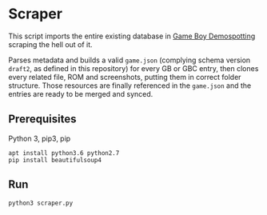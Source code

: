 # Scraper
This script imports the entire existing database in [Game Boy Demospotting](http://privat.bahnhof.se/wb800787/gb/demos/by_year_desc.html) scraping the hell out of it.

Parses metadata and builds a valid `game.json` (complying schema version `draft2`, as defined in this repository) for every GB or GBC entry, then clones every related file, ROM and screenshots, putting them in correct folder structure. Those resources are finally referenced in the `game.json` and the entries are ready to be merged and synced.

## Prerequisites

Python 3, pip3, pip

```
apt install python3.6 python2.7
pip install beautifulsoup4
```

## Run

```
python3 scraper.py
```
